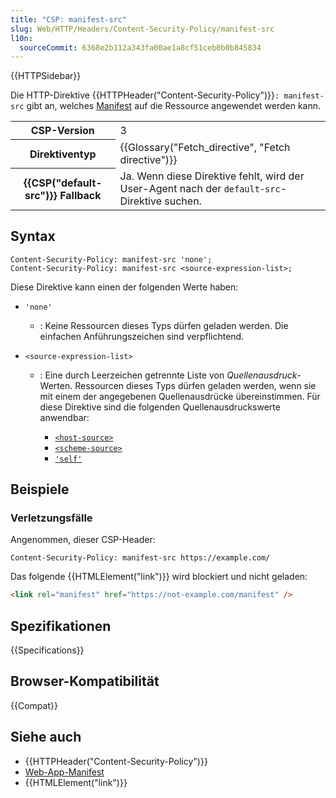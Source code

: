 ```yaml
---
title: "CSP: manifest-src"
slug: Web/HTTP/Headers/Content-Security-Policy/manifest-src
l10n:
  sourceCommit: 6368e2b112a343fa00ae1a8cf51ceb0b0b845834
---
```


{{HTTPSidebar}}

Die HTTP-Direktive {{HTTPHeader("Content-Security-Policy")}}`: manifest-src` gibt an, welches [Manifest](/de/docs/Web/Manifest) auf die Ressource angewendet werden kann.

<table class="properties">
  <tbody>
    <tr>
      <th scope="row">CSP-Version</th>
      <td>3</td>
    </tr>
    <tr>
      <th scope="row">Direktiventyp</th>
      <td>{{Glossary("Fetch_directive", "Fetch directive")}}</td>
    </tr>
    <tr>
      <th scope="row">{{CSP("default-src")}} Fallback</th>
      <td>
        Ja. Wenn diese Direktive fehlt, wird der User-Agent nach der
        <code>default-src</code>-Direktive suchen.
      </td>
    </tr>
  </tbody>
</table>

## Syntax

```http
Content-Security-Policy: manifest-src 'none';
Content-Security-Policy: manifest-src <source-expression-list>;
```

Diese Direktive kann einen der folgenden Werte haben:

- `'none'`
  - : Keine Ressourcen dieses Typs dürfen geladen werden. Die einfachen Anführungszeichen sind verpflichtend.
- `<source-expression-list>`

  - : Eine durch Leerzeichen getrennte Liste von _Quellenausdruck_-Werten. Ressourcen dieses Typs dürfen geladen werden, wenn sie mit einem der angegebenen Quellenausdrücke übereinstimmen. Für diese Direktive sind die folgenden Quellenausdruckswerte anwendbar:

    - [`<host-source>`](/de/docs/Web/HTTP/Headers/Content-Security-Policy#host-source)
    - [`<scheme-source>`](/de/docs/Web/HTTP/Headers/Content-Security-Policy#scheme-source)
    - [`'self'`](/de/docs/Web/HTTP/Headers/Content-Security-Policy#self)

## Beispiele

### Verletzungsfälle

Angenommen, dieser CSP-Header:

```http
Content-Security-Policy: manifest-src https://example.com/
```

Das folgende {{HTMLElement("link")}} wird blockiert und nicht geladen:

```html
<link rel="manifest" href="https://not-example.com/manifest" />
```

## Spezifikationen

{{Specifications}}

## Browser-Kompatibilität

{{Compat}}

## Siehe auch

- {{HTTPHeader("Content-Security-Policy")}}
- [Web-App-Manifest](/de/docs/Web/Manifest)
- {{HTMLElement("link")}}
